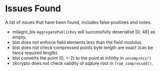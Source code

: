 # Issues Found

A list of issues that have been found, includes false positives and notes.

- milagro_bls `AggregatePublicKey` will successfully deserialise [0; 48] as empty.
- blst does not enforce field elements less than the field modulus.
- blst does not check compressed points byte length are exact (can be twice required length).
- blst converts the point (0, +-2) to the point at infinity in `uncompress()`
- zkcrypto does not check validity of sqaure root in `from_compressed()`.
